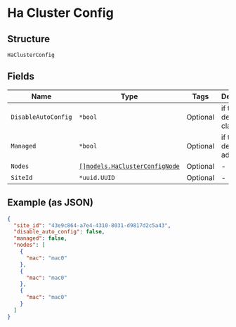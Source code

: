 
# Ha Cluster Config

## Structure

`HaClusterConfig`

## Fields

| Name | Type | Tags | Description |
|  --- | --- | --- | --- |
| `DisableAutoConfig` | `*bool` | Optional | if the device is claimed |
| `Managed` | `*bool` | Optional | if the device is adopted |
| `Nodes` | [`[]models.HaClusterConfigNode`](../../doc/models/ha-cluster-config-node.md) | Optional | - |
| `SiteId` | `*uuid.UUID` | Optional | - |

## Example (as JSON)

```json
{
  "site_id": "43e9c864-a7e4-4310-8031-d9817d2c5a43",
  "disable_auto_config": false,
  "managed": false,
  "nodes": [
    {
      "mac": "mac0"
    },
    {
      "mac": "mac0"
    },
    {
      "mac": "mac0"
    }
  ]
}
```

